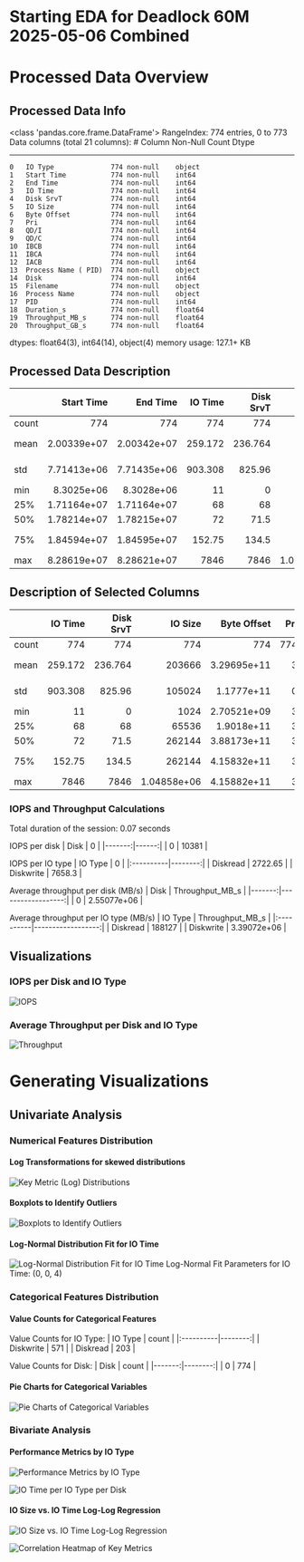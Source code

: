 # Starting EDA for Deadlock 60M 2025-05-06 Combined

# Processed Data Overview

## Processed Data Info
<class 'pandas.core.frame.DataFrame'>
   RangeIndex: 774 entries, 0 to 773
   Data columns (total 21 columns):
    #   Column               Non-Null Count  Dtype  
   ---  ------               --------------  -----  
    0   IO Type              774 non-null    object 
    1   Start Time           774 non-null    int64  
    2   End Time             774 non-null    int64  
    3   IO Time              774 non-null    int64  
    4   Disk SrvT            774 non-null    int64  
    5   IO Size              774 non-null    int64  
    6   Byte Offset          774 non-null    int64  
    7   Pri                  774 non-null    int64  
    8   QD/I                 774 non-null    int64  
    9   QD/C                 774 non-null    int64  
    10  IBCB                 774 non-null    int64  
    11  IBCA                 774 non-null    int64  
    12  IACB                 774 non-null    int64  
    13  Process Name ( PID)  774 non-null    object 
    14  Disk                 774 non-null    int64  
    15  Filename             774 non-null    object 
    16  Process Name         774 non-null    object 
    17  PID                  774 non-null    int64  
    18  Duration_s           774 non-null    float64
    19  Throughput_MB_s      774 non-null    float64
    20  Throughput_GB_s      774 non-null    float64
   dtypes: float64(3), int64(14), object(4)
   memory usage: 127.1+ KB
   

## Processed Data Description
|       |    Start Time |      End Time |   IO Time |   Disk SrvT |          IO Size |   Byte Offset |   Pri |        QD/I |        QD/C |        IBCB |        IBCA |        IACB |   Disk |     PID |    Duration_s |   Throughput_MB_s |   Throughput_GB_s |
|:------|--------------:|--------------:|----------:|------------:|-----------------:|--------------:|------:|------------:|------------:|------------:|------------:|------------:|-------:|--------:|--------------:|------------------:|------------------:|
| count | 774           | 774           |   774     |     774     |    774           | 774           |   774 | 774         | 774         | 774         | 774         | 774         |    774 |   774   | 774           |     774           |         774       |
| mean  |   2.00339e+07 |   2.00342e+07 |   259.172 |     236.764 | 203666           |   3.29695e+11 |     3 |   0.0413437 |   0.0439276 |   0.0284238 |   0.0129199 |   0.0335917 |      0 | 23250.3 |   2.59172e-07 |       2.55077e+06 |        2490.98    |
| std   |   7.71413e+06 |   7.71435e+06 |   903.308 |     825.96  | 105024           |   1.1777e+11  |     0 |   0.353649  |   0.345936  |   0.303866  |   0.168206  |   0.430299  |      0 | 10958.4 |   9.03308e-07 |       1.53451e+06 |        1498.54    |
| min   |   8.3025e+06  |   8.3028e+06  |    11     |       0     |   1024           |   2.70521e+09 |     3 |   0         |   0         |   0         |   0         |   0         |      0 |     4   |   1.1e-08     |     530.524       |           0.51809 |
| 25%   |   1.71164e+07 |   1.71164e+07 |    68     |      68     |  65536           |   1.9018e+11  |     3 |   0         |   0         |   0         |   0         |   0         |      0 |  4976   |   6.8e-08     |  234082           |         228.596   |
| 50%   |   1.78214e+07 |   1.78215e+07 |    72     |      71.5   | 262144           |   3.88173e+11 |     3 |   0         |   0         |   0         |   0         |   0         |      0 | 29636   |   7.2e-08     |       3.47222e+06 |        3390.84    |
| 75%   |   1.84594e+07 |   1.84595e+07 |   152.75  |     134.5   | 262144           |   4.15832e+11 |     3 |   0         |   0         |   0         |   0         |   0         |      0 | 29636   |   1.5275e-07  |       3.67647e+06 |        3590.3     |
| max   |   8.28619e+07 |   8.28621e+07 |  7846     |    7846     |      1.04858e+06 |   4.15882e+11 |     3 |   7         |   6         |   7         |   4         |   9         |      0 | 29636   |   7.846e-06   |       5e+06       |        4882.81    |

## Description of Selected Columns
|       |   IO Time |   Disk SrvT |          IO Size |   Byte Offset |   Pri |        QD/I |        QD/C |        IBCB |        IBCA |        IACB |    Duration_s |   Throughput_MB_s |   Throughput_GB_s |
|:------|----------:|------------:|-----------------:|--------------:|------:|------------:|------------:|------------:|------------:|------------:|--------------:|------------------:|------------------:|
| count |   774     |     774     |    774           | 774           |   774 | 774         | 774         | 774         | 774         | 774         | 774           |     774           |         774       |
| mean  |   259.172 |     236.764 | 203666           |   3.29695e+11 |     3 |   0.0413437 |   0.0439276 |   0.0284238 |   0.0129199 |   0.0335917 |   2.59172e-07 |       2.55077e+06 |        2490.98    |
| std   |   903.308 |     825.96  | 105024           |   1.1777e+11  |     0 |   0.353649  |   0.345936  |   0.303866  |   0.168206  |   0.430299  |   9.03308e-07 |       1.53451e+06 |        1498.54    |
| min   |    11     |       0     |   1024           |   2.70521e+09 |     3 |   0         |   0         |   0         |   0         |   0         |   1.1e-08     |     530.524       |           0.51809 |
| 25%   |    68     |      68     |  65536           |   1.9018e+11  |     3 |   0         |   0         |   0         |   0         |   0         |   6.8e-08     |  234082           |         228.596   |
| 50%   |    72     |      71.5   | 262144           |   3.88173e+11 |     3 |   0         |   0         |   0         |   0         |   0         |   7.2e-08     |       3.47222e+06 |        3390.84    |
| 75%   |   152.75  |     134.5   | 262144           |   4.15832e+11 |     3 |   0         |   0         |   0         |   0         |   0         |   1.5275e-07  |       3.67647e+06 |        3590.3     |
| max   |  7846     |    7846     |      1.04858e+06 |   4.15882e+11 |     3 |   7         |   6         |   7         |   4         |   9         |   7.846e-06   |       5e+06       |        4882.81    |

### IOPS and Throughput Calculations

Total duration of the session: 0.07 seconds

IOPS per disk
|   Disk |     0 |
|-------:|------:|
|      0 | 10381 |

IOPS per IO type
| IO Type   |       0 |
|:----------|--------:|
| Diskread  | 2722.65 |
| Diskwrite | 7658.3  |

Average throughput per disk (MB/s)
|   Disk |   Throughput_MB_s |
|-------:|------------------:|
|      0 |       2.55077e+06 |

Average throughput per IO type (MB/s)
| IO Type   |   Throughput_MB_s |
|:----------|------------------:|
| Diskread  |  188127           |
| Diskwrite |       3.39072e+06 |

## Visualizations

### IOPS per Disk and IO Type
![IOPS](images\iops_by_disk_and_type.png)

### Average Throughput per Disk and IO Type
![Throughput](images\Throughput_by_disk_and_type.png)

# Generating Visualizations

## Univariate Analysis

### Numerical Features Distribution

#### Log Transformations for skewed distributions
![Key Metric (Log) Distributions](images\key_metric_distributions.png)

#### Boxplots to Identify Outliers
![Boxplots to Identify Outliers](images\Boxplots_outliers.png)

#### Log-Normal Distribution Fit for IO Time
![Log-Normal Distribution Fit for IO Time](images\lognormal_io_time.png)
Log-Normal Fit Parameters for IO Time: (0, 0, 4)

### Categorical Features Distribution

#### Value Counts for Categorical Features

Value Counts for IO Type:
| IO Type   |   count |
|:----------|--------:|
| Diskwrite |     571 |
| Diskread  |     203 |

Value Counts for Disk:
|   Disk |   count |
|-------:|--------:|
|      0 |     774 |

#### Pie Charts for Categorical Variables
![Pie Charts of Categorical Variables](images\categorical_pie_charts.png)

### Bivariate Analysis

#### Performance Metrics by IO Type
![Performance Metrics by IO Type](images\performance_metrics_by_io_type.png)

![IO Time per IO Type per Disk](images\io_time_per_io_type_per_disk.png)

#### IO Size vs. IO Time Log-Log Regression
![IO Size vs. IO Time Log-Log Regression](images\io_size_vs_duration_loglog.png)

![Correlation Heatmap of Key Metrics](images\correlation_heatmap.png)

